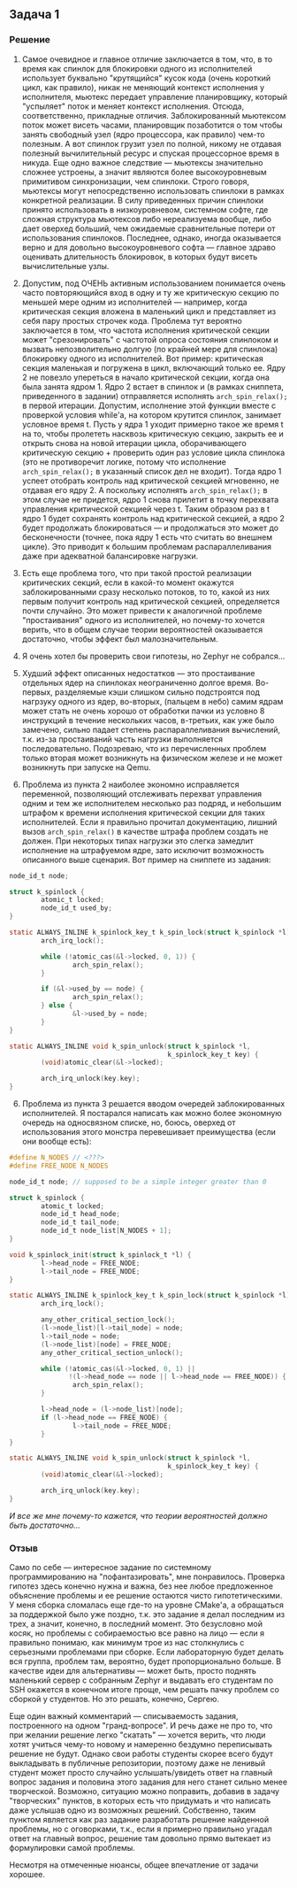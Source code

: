 ## Задача 1

### Решение

1. Самое очевидное и главное отличие заключается в том, что, в то время как спинлок для блокировки одного из исполнителей использует буквально "крутящийся" кусок кода (очень короткий цикл, как правило), никак не меняющий контекст исполнения у исполнителя, мьютекс передает управление планировщику, который "успыляет" поток и меняет контекст исполнения. Отсюда, соответственно, прикладные отличия. Заблокированный мьютексом поток может висеть часами, планировщик позаботится о том чтобы занять свободный узел (ядро процессора, как правило) чем-то полезным. А вот спинлок грузит узел по полной, никому не отдавая полезный вычилительный ресурс и спуская процессорное время в никуда. Еще одно важное следствие — мьютексы значительно сложнее устроены, а значит являются более высокоуровневым примитивом синхронизации, чем спинлоки. Строго говоря, мьютексы могут непосредственно использовать спинлоки в рамках конкретной реализации. В силу приведенных причин спинлоки принято использовать в низкоуровневом, системном софте, где сложная структура мьютексов либо нереализуема вообще, либо дает оверхед больший, чем ожидаемые сравнительные потери от использования спинлоков. Последнее, однако, иногда оказывается верно и для довольно высокоуровневого софта — главное здраво оценивать длительность блокировок, в которых будут висеть вычислительные узлы.

2. Допустим, под ОЧЕНЬ активным использованием понимается очень часто повторяющийся вход в одну и ту же критическую секцию по меньшей мере одним из исполнителей — например, когда критическая секция вложена в маленький цикл и представляет из себя пару простых строчек кода. Проблема тут вероятно заключается в том, что частота исполнения критической секции может "срезонировать" с частотой опроса состояния спинлоком и вызвать непозволительно долгую (по крайней мере для спинлока) блокировку одного из исполнителей. Вот пример: критическая секция маленькая и погружена в цикл, включающий только ее. Ядру 2 не повезло упереться в начало критической секции, когда она была занята ядром 1. Ядро 2 встает в спинлок и (в рамках сниппета, приведенного в задании) отправляется исполнять `arch_spin_relax();` в первой итерации. Допустим, исполнение этой функции вместе с проверкой условия while'а, на котором крутится спинлок, занимает условное время t. Пусть у ядра 1 уходит примерно такое же время t на то, чтобы пролететь насквозь критическую секцию, закрыть ее и открыть снова на новой итерации цикла, оборачивающего критическую секцию + проверить один раз условие цикла спинлока (это не противоречит логике, потому что исполнение `arch_spin_relax();` в указанный список дел не входит). Тогда ядро 1 успеет отобрать контроль над критической секцией мгновенно, не отдавая его ядру 2. А поскольку исполнять `arch_spin_relax();` в этом случае не придется, ядро 1 снова прилетит в точку перехвата управления критической секцией через t. Таким образом раз в t ядро 1 будет сохранять контроль над критической секцией, а ядро 2 будет продолжать блокироваться — и продолжаться это может до бесконечности (точнее, пока ядру 1 есть что считать во внешнем цикле). Это приводит к большим проблемам распараллеливания даже при адекватной балансировке нагрузки.

3. Есть еще проблема того, что при такой простой реализации критических секций, если в какой-то момент окажутся заблокированными сразу несколько потоков, то то, какой из них первым получит контроль над критической секцией, определяется почти случайно. Это может привести к аналогичной проблеме "простаивания" одного из исполнителей, но почему-то хочется верить, что в общем случае теории вероятностей оказывается достаточно, чтобы эффект был малозначительным.

3. Я очень хотел бы проверить свои гипотезы, но Zephyr не собрался...

4. Худший эффект описанных недостатков — это простаивание отдельных ядер на спинлоках неограниченно долгое время. Во-первых, разделяемые кэши слишком сильно подстроятся под нагрзуку одного из ядер, во-вторых, (пальцем в небо) самим ядрам может стать не очень хорошо от обработки пачки из условно 8 инструкций в течение нескольких часов, в-третьих, как уже было замечено, сильно падает степень распараллеливания вычислений, т.к. из-за простаиваний часть нагрузки выполняется последовательно. Подозреваю, что из перечисленных проблем только вторая может возникнуть на физическом железе и не может возникнуть при запуске на Qemu.

5. Проблема из пункта 2 наиболее экономно исправляется переменной, позволяющий отслеживать перехват управления одним и тем же исполнителем несколько раз подряд, и небольшим штрафом к времени исполнения критической секции для таких исполнителей. Если я правильно прочитал документацию, лишний вызов `arch_spin_relax()` в качестве штрафа проблем создать не должен. При некоторых типах нагрузки это слегка замедлит исполнение на штрафуемом ядре, зато исключит возможность описанного выше сценария. Вот пример на сниппете из задания:

```c
node_id_t node;

struct k_spinlock {
        atomic_t locked;
        node_id_t used_by;
}

static ALWAYS_INLINE k_spinlock_key_t k_spin_lock(struct k_spinlock *l) {
        arch_irq_lock();

        while (!atomic_cas(&l->locked, 0, 1)) {
                arch_spin_relax();
        }

        if (&l->used_by == node) {
                arch_spin_relax();
        } else {
                &l->used_by = node;
        }
}

static ALWAYS_INLINE void k_spin_unlock(struct k_spinlock *l,
                                        k_spinlock_key_t key) {
        (void)atomic_clear(&l->locked);

        arch_irq_unlock(key.key);
}
```

6. Проблема из пункта 3 решается вводом очередей заблокированных исполнителей. Я постарался написать как можно более экономную очередь на односвязном списке, но, боюсь, оверхед от использования этого монстра перевешивает преимущества (если они вообще есть):

```c
#define N_NODES // <???>
#define FREE_NODE N_NODES

node_id_t node; // supposed to be a simple integer greater than 0

struct k_spinlock {
        atomic_t locked;
        node_id_t head_node;
        node_id_t tail_node;
        node_id_t node_list[N_NODES + 1];
}

void k_spinlock_init(struct k_spinlock_t *l) {
        l->head_node = FREE_NODE;
        l->tail_node = FREE_NODE;
}

static ALWAYS_INLINE k_spinlock_key_t k_spin_lock(struct k_spinlock *l) {
        arch_irq_lock();

        any_other_critical_section_lock();
        (l->node_list)[l->tail_node] = node;
        l->tail_node = node;
        (l->node_list)[node] = FREE_NODE;
        any_other_critical_section_unlock();

        while (!atomic_cas(&l->locked, 0, 1) ||
               !(l->head_node == node || l->head_node == FREE_NODE)) {
                arch_spin_relax();
        }

        l->head_node = (l->node_list)[node];
        if (l->head_node == FREE_NODE) {
                l->tail_node = FREE_NODE;
        }
}

static ALWAYS_INLINE void k_spin_unlock(struct k_spinlock *l,
                                        k_spinlock_key_t key) {
        (void)atomic_clear(&l->locked);

        arch_irq_unlock(key.key);
}
```

*И все же мне почему-то кажется, что теории вероятностей должно быть достаточно...*

### Отзыв

Само по себе — интересное задание по системному программированию на "пофантазировать", мне понравилось. Проверка гипотез здесь конечно нужна и важна, без нее любое предложенное объяснение проблемы и ее решение остаются чисто гипотетическими. У меня сборка сломалась еще где-то на уровне CMake'а, а обращаться за поддержкой было уже поздно, т.к. это задание я делал последним из трех, а значит, конечно, в последний момент. Это безусловно мой косяк, но проблемы с собираемостью все равно на лицо — если я правильно понимаю, как минимум трое из нас столкнулись с серьезными проблемами при сборке. Если лабораторную будет делать вся группа, проблем там, вероятно, будет пропорционально больше. В качестве идеи для альтернативы — может быть, просто поднять маленький сервер с собранным Zephyr и выдавать его студентам по SSH окажется в конечном итоге проще, чем решать пачку проблем со сборкой у студентов. Но это решать, конечно, Сергею.

Еще один важный комментарий — списываемость задания, построенного на одном "гранд-вопросе". И речь даже не про то, что при желании решение легко "скатать" — хочется верить, что люди хотят учиться чему-то новому и намеренно бездумно переписывать решение не будут. Однако свои работы студенты скорее всего будут выкладывать в публичные репозитории, поэтому даже не ленивый студент может просто случайно услышать/увидеть ответ на главный вопрос задания и половина этого задания для него станет сильно менее творческой. Возможно, ситуацию можно поправить, добавив в задачу "творческих" пунктов, в которых есть что придумать и что написать даже услышав одно из возможных решений. Собственно, таким пунктом является как раз задание разработать решение найденной проблемы, но с оговорками, т.к., если я примерно правильно угадал ответ на главный вопрос, решение там довольно прямо вытекает из формулировки самой проблемы.

Несмотря на отмеченные нюансы, общее впечатление от задачи хорошее.
